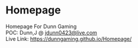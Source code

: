 # Homepage
Homepage For Dunn Gaming <br>
POC: Dunn,J @ jdunn0423@live.com <br>
Live Link: https://dunngaming.github.io/Homepage/
